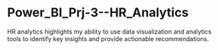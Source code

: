 # Power_BI_Prj-3--HR_Analytics
HR analytics highlights my ability to use data visualization and analytics tools to identify key insights and provide actionable recommendations.
